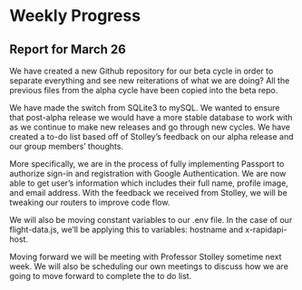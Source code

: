 # Weekly Progress
## Report for March 26
We have created a new Github repository for our beta cycle in order to separate everything and see new reiterations of what we are doing? All the previous files from the alpha cycle have been copied into the beta repo.

We have made the switch from SQLite3 to mySQL. We wanted to ensure that post-alpha release we would have a more stable database to work with as we continue to make new releases and go through new cycles.  We have created a to-do list based off of Stolley’s feedback on our alpha release and our group members’ thoughts.

More specifically, we are in the process of fully implementing Passport to authorize sign-in and registration with Google Authentication. We are now able to get user’s information which includes their full name, profile image, and email address. With the feedback we received from Stolley, we will be tweaking our routers to improve code flow.

We will also be moving constant variables to our .env file. In the case of our flight-data.js, we’ll be applying this to variables: hostname and x-rapidapi-host.

Moving forward we will be meeting with Professor Stolley sometime next week. We will also be scheduling our own meetings to discuss how we are going to move forward to complete the to do list.
